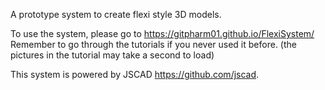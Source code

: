 A prototype system to create flexi style 3D models.

To use the system, please go to https://gitpharm01.github.io/FlexiSystem/  
Remember to go through the tutorials if you never used it before. (the pictures in the tutorial may take a second to load)

This system is powered by JSCAD https://github.com/jscad.
